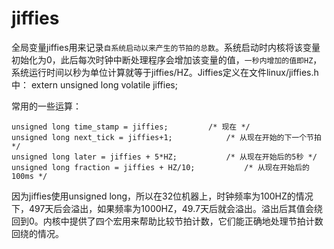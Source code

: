 # jiffies

全局变量jiffies用来记录`自系统启动以来产生的节拍的总数`。系统启动时内核将该变量初始化为0，此后每次时钟中断处理程序会增加该变量的值，`一秒内增加的值即HZ`，系统运行时间以秒为单位计算就等于jiffies/HZ。Jiffies定义在文件linux/jiffies.h中：
extern unsigned long volatile jiffies;

常用的一些运算：
```
unsigned long time_stamp = jiffies;			/* 现在 */
unsigned long next_tick = jiffies+1;			/* 从现在开始的下一个节拍 */
unsigned long later = jiffies + 5*HZ;			/* 从现在开始后的5秒 */
unsigned long fraction = jiffies + HZ/10;			/* 从现在开始后的100ms */
```
因为jiffies使用unsigned long，所以在32位机器上，时钟频率为100HZ的情况下，497天后会溢出，如果频率为1000HZ，49.7天后就会溢出。溢出后其值会绕回到0。内核中提供了四个宏用来帮助比较节拍计数，它们能正确地处理节拍计数回绕的情况。
